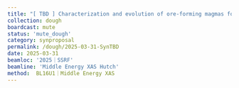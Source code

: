 ```yaml
---         
title: "[ TBD ] Characterization and evolution of ore-forming magmas for iron oxide-apatite deposits: Perspectives from apatite"
collection: dough
boardcast: mute
status: 'mute_dough'
category: synproposal
permalink: /dough/2025-03-31-SynTBD
date: 2025-03-31
beamloc: '2025｜SSRF'
beamline: 'Middle Energy XAS Hutch'
method:  BL16U1｜Middle Energy XAS
---
```

